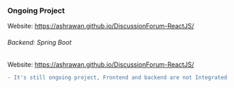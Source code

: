 ### Ongoing Project
   Website: https://ashrawan.github.io/DiscussionForum-ReactJS/
   
######   Backend: Spring Boot
   Website: https://ashrawan.github.io/DiscussionForum-ReactJS/
   
```diff
- It's still ongoing project, Frontend and backend are not Integrated
```
